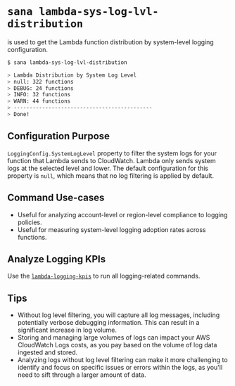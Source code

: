 # `sana lambda-sys-log-lvl-distribution`

is used to get the Lambda function distribution by system-level logging configuration.

```sh
$ sana lambda-sys-log-lvl-distribution

> Lambda Distribution by System Log Level
> null: 322 functions
> DEBUG: 24 functions
> INFO: 32 functions
> WARN: 44 functions
> --------------------------------------------
> Done!
```

## Configuration Purpose

`LoggingConfig.SystemLogLevel` property to filter the system logs for your function that Lambda sends to CloudWatch. Lambda only sends system logs at the selected level and lower. The default configuration for this property is `null`, which means that no log filtering is applied by default.

## Command Use-cases

- Useful for analyzing account-level or region-level compliance to logging policies.
- Useful for measuring system-level logging adoption rates across functions.

## Analyze Logging KPIs

Use the [`lambda-logging-kpis`](/lambda/aliases/logging-kpis) to run all logging-related commands.

## Tips

- Without log level filtering, you will capture all log messages, including potentially verbose debugging information. This can result in a significant increase in log volume.
- Storing and managing large volumes of logs can impact your AWS CloudWatch Logs costs, as you pay based on the volume of log data ingested and stored.
- Analyzing logs without log level filtering can make it more challenging to identify and focus on specific issues or errors within the logs, as you'll need to sift through a larger amount of data.
